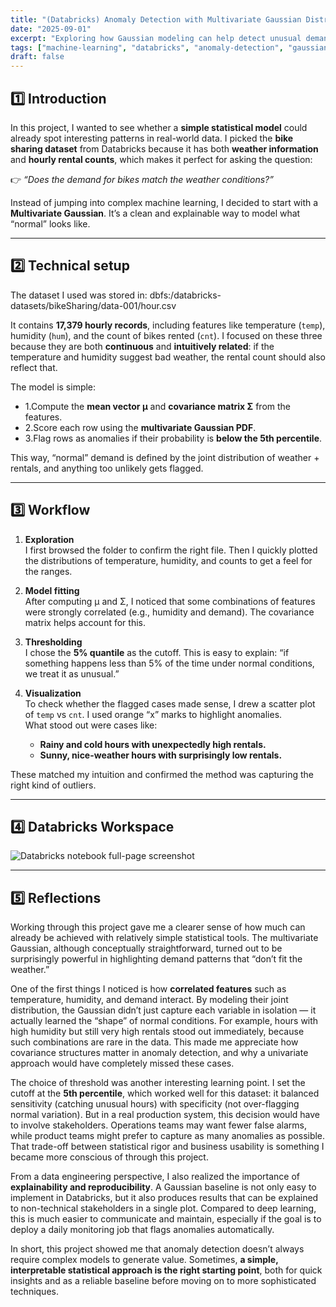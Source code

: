```yaml
---
title: "(Databricks) Anomaly Detection with Multivariate Gaussian Distributions: A Case Study on Bike Sharing Data"
date: "2025-09-01"
excerpt: "Exploring how Gaussian modeling can help detect unusual demand patterns in bike sharing."
tags: ["machine-learning", "databricks", "anomaly-detection", "gaussian"]
draft: false
---
```


## 1️⃣ Introduction

In this project, I wanted to see whether a **simple statistical model** could already spot interesting patterns in real-world data. I picked the **bike sharing dataset** from Databricks because it has both **weather information** and **hourly rental counts**, which makes it perfect for asking the question:

👉 *“Does the demand for bikes match the weather conditions?”*  

Instead of jumping into complex machine learning, I decided to start with a **Multivariate Gaussian**. It’s a clean and explainable way to model what “normal” looks like.

---

## 2️⃣ Technical setup

The dataset I used was stored in: dbfs:/databricks-datasets/bikeSharing/data-001/hour.csv


It contains **17,379 hourly records**, including features like temperature (`temp`), humidity (`hum`), and the count of bikes rented (`cnt`). I focused on these three because they are both **continuous** and **intuitively related**: if the temperature and humidity suggest bad weather, the rental count should also reflect that.  


The model is simple:
- 1.Compute the **mean vector μ** and **covariance matrix Σ** from the features.  
- 2.Score each row using the **multivariate Gaussian PDF**.  
- 3.Flag rows as anomalies if their probability is **below the 5th percentile**.  

This way, “normal” demand is defined by the joint distribution of weather + rentals, and anything too unlikely gets flagged.

---

## 3️⃣ Workflow

1. **Exploration**  
   I first browsed the folder to confirm the right file. Then I quickly plotted the distributions of temperature, humidity, and counts to get a feel for the ranges.  

2. **Model fitting**  
   After computing μ and Σ, I noticed that some combinations of features were strongly correlated (e.g., humidity and demand). The covariance matrix helps account for this.  

3. **Thresholding**  
   I chose the **5% quantile** as the cutoff. This is easy to explain: “if something happens less than 5% of the time under normal conditions, we treat it as unusual.”  

4. **Visualization**  
   To check whether the flagged cases made sense, I drew a scatter plot of `temp` vs `cnt`. I used orange “x” marks to highlight anomalies.  
   What stood out were cases like:
   - **Rainy and cold hours with unexpectedly high rentals.**  
   - **Sunny, nice-weather hours with surprisingly low rentals.**  

These matched my intuition and confirmed the method was capturing the right kind of outliers.

---

## 4️⃣ Databricks Workspace

<div class="screenshot-large">
  <img src="/images/projects/project2/1.png" alt="Databricks notebook full-page screenshot">
</div>

---

## 5️⃣ Reflections

Working through this project gave me a clearer sense of how much can already be achieved with relatively simple statistical tools. The multivariate Gaussian, although conceptually straightforward, turned out to be surprisingly powerful in highlighting demand patterns that “don’t fit the weather.”  

One of the first things I noticed is how **correlated features** such as temperature, humidity, and demand interact. By modeling their joint distribution, the Gaussian didn’t just capture each variable in isolation — it actually learned the “shape” of normal conditions. For example, hours with high humidity but still very high rentals stood out immediately, because such combinations are rare in the data. This made me appreciate how covariance structures matter in anomaly detection, and why a univariate approach would have completely missed these cases.  

The choice of threshold was another interesting learning point. I set the cutoff at the **5th percentile**, which worked well for this dataset: it balanced sensitivity (catching unusual hours) with specificity (not over-flagging normal variation). But in a real production system, this decision would have to involve stakeholders. Operations teams may want fewer false alarms, while product teams might prefer to capture as many anomalies as possible. That trade-off between statistical rigor and business usability is something I became more conscious of through this project.  

From a data engineering perspective, I also realized the importance of **explainability and reproducibility**. A Gaussian baseline is not only easy to implement in Databricks, but it also produces results that can be explained to non-technical stakeholders in a single plot. Compared to deep learning, this is much easier to communicate and maintain, especially if the goal is to deploy a daily monitoring job that flags anomalies automatically.  

In short, this project showed me that anomaly detection doesn’t always require complex models to generate value. Sometimes, **a simple, interpretable statistical approach is the right starting point**, both for quick insights and as a reliable baseline before moving on to more sophisticated techniques.
